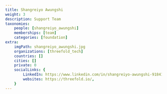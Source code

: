 ```yaml
---
title: Shangreiyo Awungshi
weight: 3
description: Support Team
taxonomies:
    people: [shangreiyo_awungshi]
    memberships: [team]
    categories: [foundation]
extra:
    imgPath: shangreiyo_awungshi.jpg
    organizations: [threefold_tech]
    countries: []
    cities: []
    private: 0
    socialLinks: {
        LinkedIn: https://www.linkedin.com/in/shangreiyo-awungshi-918410224/,
        websites: https://threefold.io/,
    }
---
```


<!--

I work as a technical support at Threefold. I’m passionate about learning new things, exploring different topics, and engaging with the farmers in a friendly and helpful way.

--!>